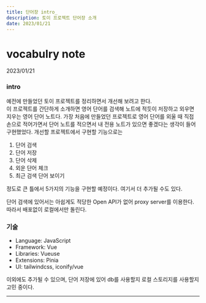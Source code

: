 ```yaml
---
title: 단어장 intro_
description: 토이 프로젝트 단어장 소개
date: 2023/01/21
---
```


# vocabulry note
<div class="flex justify-end text-sm">2023/01/21</div>

### intro
예전에 만들었던 토이 프로젝트를 정리하면서 개선해 보려고 한다.  
이 프로젝트를 간단하게 소개하면 영어 단어를 검색해 노트에 적듯이 저장하고 외우면 지우는 영어 단어 노트다. 가장 처음에 만들었던 프로젝트로 영어 단어를 외울 때 직접 손으로 적어가면서 단어 노트를 적으면서 내 전용 노트가 있으면 좋겠다는 생각이 들어 구현했었다. 개선할 프로젝트에서 구현할 기능으로는
1. 단어 검색
2. 단어 저장
3. 단어 삭제
4. 외운 단어 체크
5. 최근 검색 단어 보이기

정도로 큰 틀에서 5가지의 기능을 구현할 예정이다. 여기서 더 추가될 수도 있다.  

단어 검색에 있어서는 아쉽게도 적당한 Open API가 없어 proxy server를 이용한다. 따라서 배포없이 로컬에서만 돌린다.


### 기술
- Language: JavaScript
- Framework: Vue
- Libraries: Vueuse
- Extensions: Pinia
- UI: tailwindcss, iconify/vue  

이외에도 추가될 수 있으며, 단어 저장에 있어 db를 사용할지 로컬 스토리지를 사용할지 고민 중이다.

---
